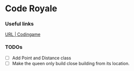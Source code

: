 # Code Royale

### Useful links

[URL | Codingame](https://www.codingame.com/ide/puzzle/code-royale)


### TODOs

* [ ] Add Point and Distance class
* [ ] Make the queen only build close building from its location.
